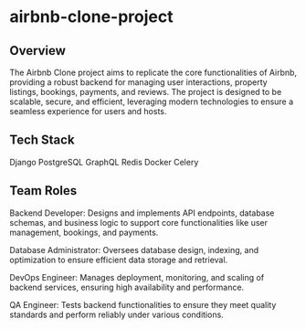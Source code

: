 # airbnb-clone-project

## Overview
The Airbnb Clone project aims to replicate the core functionalities of Airbnb, providing a robust backend for managing user interactions, property listings, bookings, payments, and reviews. The project is designed to be scalable, secure, and efficient, leveraging modern technologies to ensure a seamless experience for users and hosts.

## Tech Stack
Django
PostgreSQL
GraphQL
Redis
Docker
Celery

## Team Roles
Backend Developer: Designs and implements API endpoints, database schemas, and business logic to support core functionalities like user management, bookings, and payments.

Database Administrator: Oversees database design, indexing, and optimization to ensure efficient data storage and retrieval.

DevOps Engineer: Manages deployment, monitoring, and scaling of backend services, ensuring high availability and performance.

QA Engineer: Tests backend functionalities to ensure they meet quality standards and perform reliably under various conditions.
